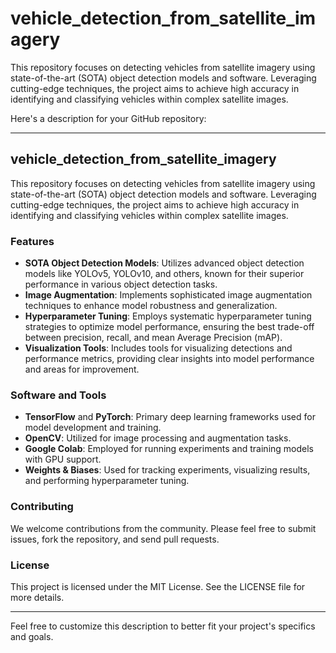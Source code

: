 # vehicle_detection_from_satellite_imagery
This repository focuses on detecting vehicles from satellite imagery using state-of-the-art (SOTA) object detection models and software. Leveraging cutting-edge techniques, the project aims to achieve high accuracy in identifying and classifying vehicles within complex satellite images.

Here's a description for your GitHub repository:

---

## vehicle_detection_from_satellite_imagery

This repository focuses on detecting vehicles from satellite imagery using state-of-the-art (SOTA) object detection models and software. Leveraging cutting-edge techniques, the project aims to achieve high accuracy in identifying and classifying vehicles within complex satellite images.

### Features

- **SOTA Object Detection Models**: Utilizes advanced object detection models like YOLOv5, YOLOv10, and others, known for their superior performance in various object detection tasks.
- **Image Augmentation**: Implements sophisticated image augmentation techniques to enhance model robustness and generalization.
- **Hyperparameter Tuning**: Employs systematic hyperparameter tuning strategies to optimize model performance, ensuring the best trade-off between precision, recall, and mean Average Precision (mAP).
- **Visualization Tools**: Includes tools for visualizing detections and performance metrics, providing clear insights into model performance and areas for improvement.

### Software and Tools

- **TensorFlow** and **PyTorch**: Primary deep learning frameworks used for model development and training.
- **OpenCV**: Utilized for image processing and augmentation tasks.
- **Google Colab**: Employed for running experiments and training models with GPU support.
- **Weights & Biases**: Used for tracking experiments, visualizing results, and performing hyperparameter tuning.


### Contributing

We welcome contributions from the community. Please feel free to submit issues, fork the repository, and send pull requests.

### License

This project is licensed under the MIT License. See the LICENSE file for more details.

---

Feel free to customize this description to better fit your project's specifics and goals.

